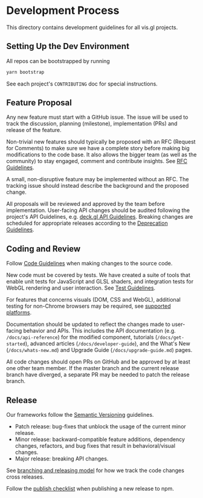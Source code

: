 # Development Process

This directory contains development guidelines for all vis.gl projects.

## Setting Up the Dev Environment

All repos can be bootstrapped by running

```bash
yarn bootstrap
```

See each project's `CONTRIBUTING` doc for special instructions.

## Feature Proposal

Any new feature must start with a GitHub issue. The issue will be used to track the discussion, planning (milestone), implementation (PRs) and release of the feature.

Non-trivial new features should typically be proposed with an RFC (Request for Comments) to make sure we have a complete story before making big modifications to the code base. It also allows the bigger team (as well as the community) to stay engaged, comment and contribute insights. See [RFC Guidelines](./rfc-guidelines.md).

A small, non-disruptive feature may be implemented without an RFC. The tracking issue should instead describe the background and the proposed change.

All proposals will be reviewed and approved by the team before implementation. User-facing API changes should be audited following the project's API Guidelines, e.g. [deck.gl API Guidelines](https://www.github.com/visgl/deck.gl/tree/master/dev-docs/deckgl-api-guidelines.md). 
Breaking changes are scheduled for appropriate releases according to the [Deprecation Guidelines](./deprecation-guidelines.md).


## Coding and Review

Follow [Code Guidelines](./code-guidelines.md) when making changes to the source code.

New code must be covered by tests. We have created a suite of tools that enable unit tests for JavaScript and GLSL shaders, and integration tests for WebGL rendering and user interaction. See [Test Guidelines](./test-guidelines.md).

For features that concerns visuals (DOM, CSS and WebGL), additional testing for non-Chrome browsers may be required, see [supported platforms](./target-platforms.md).

Documentation should be updated to reflect the changes made to user-facing behavior and APIs. This includes the API documentation (e.g. `/docs/api-reference`) for the modified component, tutorials (`/docs/get-started`), advanced articles (`/docs/developer-guide`), and the What's New (`/docs/whats-new.md`) and Upgrade Guide (`/docs/upgrade-guide.md`) pages.

All code changes should open PRs on GitHub and be approved by at least one other team member. If the master branch and the current release branch have diverged, a separate PR may be needed to patch the release branch.


## Release

Our frameworks follow the [Semantic Versioning](https://semver.org/) guidelines.

* Patch release: bug-fixes that unblock the usage of the current minor release.
* Minor release: backward-compatible feature additions, dependency changes, refactors, and bug fixes that result in behavioral/visual changes.
* Major release: breaking API changes.

See [branching and releasing model](./directory-structure.md) for how we track the code changes cross releases.

Follow the [publish checklist](./publish-checklist.md) when publishing a new release to npm.


